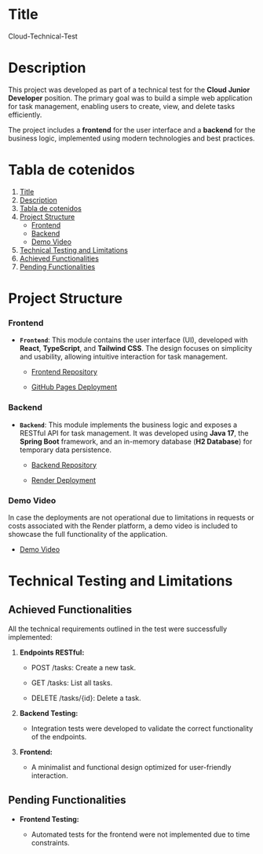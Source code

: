 # Title

Cloud-Technical-Test 

# Description

This project was developed as part of a technical test for the **Cloud Junior Developer** position. The primary goal was to build a simple web application for task management, enabling users to create, view, and delete tasks efficiently.  

The project includes a **frontend** for the user interface and a **backend** for the business logic, implemented using modern technologies and best practices.  

# Tabla de cotenidos

1. [Title](#title)
2. [Description](#description)
3. [Tabla de cotenidos](#tabla-de-cotenidos)
4. [Project Structure](#project-structure)
    - [Frontend](#frontend)
    - [Backend](#backend)
    - [Demo Video](#demo-video)
5. [Technical Testing and Limitations](#technical-testing-and-limitations)
6. [Achieved Functionalities](#achieved-functionalities)
7. [Pending Functionalities](#pending-functionalities)

# Project Structure

### Frontend

- **`Frontend`**: This module contains the user interface (UI), developed with **React**, **TypeScript**, and **Tailwind CSS**. The design focuses on simplicity and usability, allowing intuitive interaction for task management.  

  
  - [Frontend Repository](https://github.com/Deivid30Medina/Frontend-Cloud-Technical-Test-Deploy)
  
  - [GitHub Pages Deployment](https://deivid30medina.github.io/Frontend-Cloud-Technical-Test-Deploy/#/tasks) 


### Backend

- **`Backend`**: This module implements the business logic and exposes a RESTful API for task management. It was developed using **Java 17**, the **Spring Boot** framework, and an in-memory database (**H2 Database**) for temporary data persistence.  
  
  - [Backend Repository](https://github.com/Deivid30Medina/Backend-Cloud-Technical-Test)
  
  - [Render Deployment](https://backend-cloud-technical-test.onrender.com) 

### Demo Video

In case the deployments are not operational due to limitations in requests or costs associated with the Render platform, a demo video is included to showcase the full functionality of the application.  

  - [Demo Video](https://youtu.be/s_ORDngofDU) 

# Technical Testing and Limitations

## Achieved Functionalities

All the technical requirements outlined in the test were successfully implemented:

1. **Endpoints RESTful:**  
    
    - POST /tasks: Create a new task. 
  
    - GET /tasks: List all tasks.
  
    - DELETE /tasks/{id}: Delete a task.
  
2. **Backend Testing:**  

   - Integration tests were developed to validate the correct functionality of the endpoints. 
  
3. **Frontend:**  

   - A minimalist and functional design optimized for user-friendly interaction.
 
## Pending Functionalities

- **Frontend Testing:**  

  - Automated tests for the frontend were not implemented due to time constraints.  
